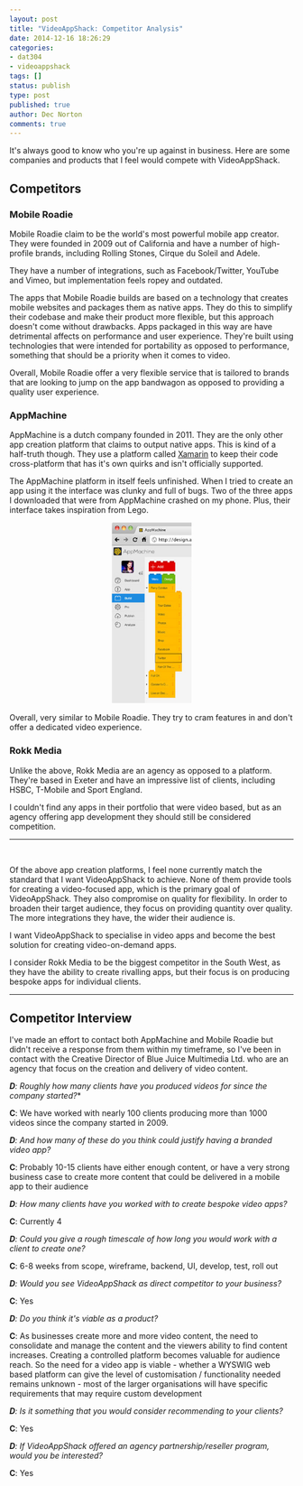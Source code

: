 ```yaml
---
layout: post
title: "VideoAppShack: Competitor Analysis"
date: 2014-12-16 18:26:29
categories:
- dat304
- videoappshack
tags: []
status: publish
type: post
published: true
author: Dec Norton
comments: true
---
```


It's always good to know who you're up against in business. Here are some companies and products that I feel would compete with VideoAppShack.

<!--more-->

## Competitors

### Mobile Roadie
Mobile Roadie claim to be the world's most powerful mobile app creator. They were founded in 2009 out of California and have a number of high-profile brands, including Rolling Stones, Cirque du Soleil and Adele.

They have a number of integrations, such as Facebook/Twitter, YouTube and Vimeo, but implementation feels ropey and outdated.

The apps that Mobile Roadie builds are based on a technology that creates mobile websites and packages them as native apps. They do this to simplify their codebase and make their product more flexible, but this approach doesn't come without drawbacks. Apps packaged in this way are have detrimental affects on performance and user experience. They're built using technologies that were intended for portability as opposed to performance, something that should be a priority when it comes to video.

Overall, Mobile Roadie offer a very flexible service that is tailored to brands that are looking to jump on the app bandwagon as opposed to providing a quality user experience.

### AppMachine
AppMachine is a dutch company founded in 2011. They are the only other app creation platform that claims to output native apps. This is kind of a half-truth though. They use a platform called [Xamarin](http://xamarin.com/platform) to keep their code cross-platform that has it's own quirks and isn't officially supported.

The AppMachine platform in itself feels unfinished. When I tried to create an app using it the interface was clunky and full of bugs. Two of the three apps I downloaded that were from AppMachine crashed on my phone. Plus, their interface takes inspiration from Lego.

<center>
    <a href="/assets/appmachine-interface.jpg" target="_blank">
        <img src="/assets/appmachine-interface.jpg" alt="AppMachine interface" style="display: inline-block; max-width: 320px; max-height:320px; height: auto">
    </a>
</center>

Overall, very similar to Mobile Roadie. They try to cram features in and don't offer a dedicated video experience.

### Rokk Media
Unlike the above, Rokk Media are an agency as opposed to a platform. They're based in Exeter and have an impressive list of clients, including HSBC, T-Mobile and Sport England.

I couldn't find any apps in their portfolio that were video based, but as an agency offering app development they should still be considered competition.

<hr>
<br>

Of the above app creation platforms, I feel none currently match the standard that I want VideoAppShack to achieve. None of them provide tools for creating a video-focused app, which is the primary goal of VideoAppShack. They also compromise on quality for flexibility. In order to broaden their target audience, they focus on providing quantity over quality. The more integrations they have, the wider their audience is.

I want VideoAppShack to specialise in video apps and become the best solution for creating video-on-demand apps.

I consider Rokk Media to be the biggest competitor in the South West, as they have the ability to create rivalling apps, but their focus is on producing bespoke apps for individual clients.

<hr>

## Competitor Interview

I've made an effort to contact both AppMachine and Mobile Roadie but didn't receive a response from them within my timeframe, so I've been in contact with the Creative Director of Blue Juice Multimedia Ltd. who are an agency that focus on the creation and delivery of video content.

***D**: Roughly how many clients have you produced videos for since the company started?**

**C**: We have worked with nearly 100 clients producing more than 1000 videos since the company started in 2009.

***D**: And how many of these do you think could justify having a branded video app?*

**C**: Probably 10-15 clients have either enough content, or have a very strong business case to create more content that could be delivered in a mobile app to their audience

***D**: How many clients have you worked with to create bespoke video apps?*

**C**: Currently 4

***D**: Could you give a rough timescale of how long you would work with a client to create one?*

**C**: 6-8 weeks from scope, wireframe, backend, UI, develop, test, roll out

***D**: Would you see VideoAppShack as direct competitor to your business?*

**C**: Yes

***D**: Do you think it's viable as a product?*

**C**: As businesses create more and more video content, the need to consolidate and manage the content and the viewers ability to find content increases.  Creating a controlled platform becomes valuable for audience reach. So the need for a video app is viable - whether a WYSWIG web based platform can give the level of customisation / functionality needed remains unknown - most of the larger organisations will have specific requirements that may require custom development

***D**: Is it something that you would consider recommending to your clients?*

**C**: Yes

***D**: If VideoAppShack offered an agency partnership/reseller program, would you be interested?*

**C**: Yes
